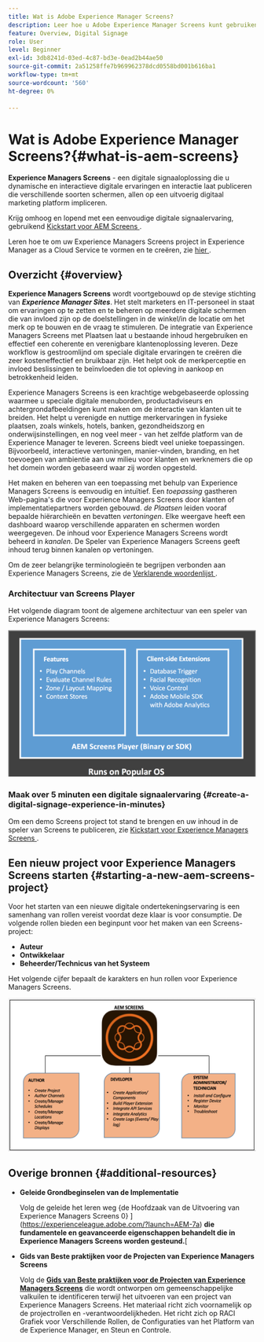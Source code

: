 ```yaml
---
title: Wat is Adobe Experience Manager Screens?
description: Leer hoe u Adobe Experience Manager Screens kunt gebruiken - een oplossing voor digitale handtekeningen - waarmee u dynamische en interactieve digitale ervaringen en interacties kunt publiceren met verschillende soorten schermen, allemaal op een uitgebreid digitaal marketingplatform.
feature: Overview, Digital Signage
role: User
level: Beginner
exl-id: 3db8241d-03ed-4c87-bd3e-0ead2b44ae50
source-git-commit: 2a51258ffe7b969962378dcd0558bd001b616ba1
workflow-type: tm+mt
source-wordcount: '560'
ht-degree: 0%

---
```


# Wat is Adobe Experience Manager Screens?{#what-is-aem-screens}

**Experience Managers Screens** - een digitale signaaloplossing die u dynamische en interactieve digitale ervaringen en interactie laat publiceren die verschillende soorten schermen, allen op een uitvoerig digitaal marketing platform impliceren.

Krijg omhoog en lopend met een eenvoudige digitale signaalervaring, gebruikend [ Kickstart voor AEM Screens ](kickstart-for-aem-screens.md).

Leren hoe te om uw Experience Managers Screens project in Experience Manager as a Cloud Service te vormen en te creëren, zie [ hier ](https://experienceleague.adobe.com/en/docs/experience-manager-screens/using/about-guide).

## Overzicht {#overview}

**Experience Managers Screens** wordt voortgebouwd op de stevige stichting van ***Experience Manager Sites***. Het stelt marketers en IT-personeel in staat om ervaringen op te zetten en te beheren op meerdere digitale schermen die van invloed zijn op de doelstellingen in de winkel/in de locatie om het merk op te bouwen en de vraag te stimuleren. De integratie van Experience Managers Screens met Plaatsen laat u bestaande inhoud hergebruiken en effectief een coherente en verenigbare klantenoplossing leveren. Deze workflow is gestroomlijnd om speciale digitale ervaringen te creëren die zeer kosteneffectief en bruikbaar zijn. Het helpt ook de merkperceptie en invloed beslissingen te beïnvloeden die tot opleving in aankoop en betrokkenheid leiden.

Experience Managers Screens is een krachtige webgebaseerde oplossing waarmee u speciale digitale menuborden, productadviseurs en achtergrondafbeeldingen kunt maken om de interactie van klanten uit te breiden. Het helpt u verenigde en nuttige merkervaringen in fysieke plaatsen, zoals winkels, hotels, banken, gezondheidszorg en onderwijsinstellingen, en nog veel meer - van het zelfde platform van de Experience Manager te leveren. Screens biedt veel unieke toepassingen. Bijvoorbeeld, interactieve vertoningen, manier-vinden, branding, en het toevoegen van ambientie aan uw milieu voor klanten en werknemers die op het domein worden gebaseerd waar zij worden opgesteld.

Het maken en beheren van een toepassing met behulp van Experience Managers Screens is eenvoudig en intuïtief. Een *toepassing* gastheren Web-pagina&#39;s die voor Experience Managers Screens door klanten of implementatiepartners worden gebouwd. *de Plaatsen* leiden vooraf bepaalde hiërarchieën en bevatten *vertoningen*. Elke weergave heeft een dashboard waarop verschillende apparaten en schermen worden weergegeven. De inhoud voor Experience Managers Screens wordt beheerd in *kanalen*. De Speler van Experience Managers Screens geeft inhoud terug binnen kanalen op vertoningen.

Om de zeer belangrijke terminologieën te begrijpen verbonden aan Experience Managers Screens, zie de [ Verklarende woordenlijst ](screens-glossary.md).

### Architectuur van Screens Player

Het volgende diagram toont de algemene architectuur van een speler van Experience Managers Screens:

![ chlimage_1-29 ](assets/chlimage_1-29.png)

### Maak over 5 minuten een digitale signaalervaring {#create-a-digital-signage-experience-in-minutes}

Om een demo Screens project tot stand te brengen en uw inhoud in de speler van Screens te publiceren, zie [ Kickstart voor Experience Managers Screens ](kickstart-for-aem-screens.md).

## Een nieuw project voor Experience Managers Screens starten {#starting-a-new-aem-screens-project}

Voor het starten van een nieuwe digitale ondertekeningservaring is een samenhang van rollen vereist voordat deze klaar is voor consumptie. De volgende rollen bieden een beginpunt voor het maken van een Screens-project:

* **Auteur**
* **Ontwikkelaar**
* **Beheerder/Technicus van het Systeem**

Het volgende cijfer bepaalt de karakters en hun rollen voor Experience Managers Screens.

![ chlimage_1-30 ](assets/chlimage_1-30.png)


## Overige bronnen {#additional-resources}

* **Geleide Grondbeginselen van de Implementatie**

  Volg de geleide het leren weg {de Hoofdzaak van de Uitvoering van Experience Managers Screens 0} ](https://experienceleague.adobe.com/?launch=AEM-7a) **die fundamentele en geavanceerde eigenschappen behandelt die in Experience Managers Screens worden gesteund.**[

* **Gids van Beste praktijken voor de Projecten van Experience Managers Screens**

  Volg de **[Gids van Beste praktijken voor de Projecten van Experience Managers Screens](/help/using/about-guide.md)** die wordt ontworpen om gemeenschappelijke valkuilen te identificeren terwijl het uitvoeren van een project van Experience Managers Screens. Het materiaal richt zich voornamelijk op de projectrollen en -verantwoordelijkheden. Het richt zich op RACI Grafiek voor Verschillende Rollen, de Configuraties van het Platform van de Experience Manager, en Steun en Controle.

<!-- DEAD LINK * **New Adobe Customer Support Experience**

   Follow **[Customer One for Enterprise Help](https://docs.adobe.com/content/help/en/customer-one/using/home.htmlhome.html#)** to learn more about Admin Console Support tickets. -->
